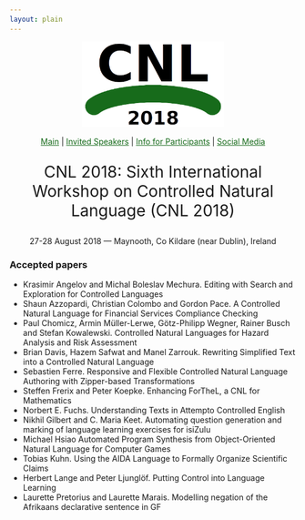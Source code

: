 ```yaml
---
layout: plain
---
```

<style>
a { color: #176B1B; }
#main_content a:hover { color: #30a030; }
</style>
<p align="middle"><img src="cnl2018logo.png" width="250"/></p>
<p class="tabs" align="middle">
<a href="cnl2018.html">Main</a> |  <a href="cnl2018speakers.html">Invited Speakers</a>  | <a href="cnl2018info.html">Info for Participants</a> | <a href="cnl2018SM.html">Social Media</a>
</p>
<p align="middle" style="font-size:200%">CNL 2018: Sixth International Workshop on Controlled Natural Language (CNL 2018)</p>
<p align="middle">27-28 August 2018 — Maynooth, Co Kildare (near Dublin), Ireland</p>


### Accepted papers

- Krasimir Angelov and Michal Boleslav Mechura. Editing with Search and Exploration for Controlled Languages
- Shaun Azzopardi, Christian Colombo and Gordon Pace. A Controlled Natural Language for Financial Services Compliance Checking
- Paul Chomicz, Armin Müller-Lerwe, Götz-Philipp Wegner, Rainer Busch and Stefan Kowalewski. Controlled Natural Languages for Hazard Analysis and Risk Assessment
- Brian Davis, Hazem Safwat and Manel Zarrouk. Rewriting Simplified Text into a Controlled Natural Language
- Sebastien Ferre. Responsive and Flexible Controlled Natural Language Authoring with Zipper-based Transformations
- Steffen Frerix and Peter Koepke. Enhancing ForTheL, a CNL for Mathematics
- Norbert E. Fuchs. Understanding Texts in Attempto Controlled English
- Nikhil Gilbert and C. Maria Keet. Automating question generation and marking of language learning exercises for isiZulu
- Michael Hsiao Automated Program Synthesis from Object-Oriented Natural Language for Computer Games
- Tobias Kuhn. Using the AIDA Language to Formally Organize Scientific Claims
- Herbert Lange and Peter Ljunglöf. Putting Control into Language Learning
- Laurette Pretorius and Laurette Marais. Modelling negation of the Afrikaans declarative sentence in GF

